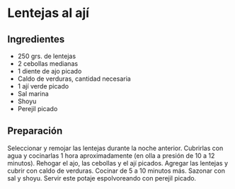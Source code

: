 # Lentejas al ají

## Ingredientes

* 250 grs. de lentejas
* 2 cebollas medianas
* 1 diente de ajo picado
* Caldo de verduras, cantidad necesaria
* 1 ají verde picado
* Sal marina
* Shoyu
* Perejil picado

## Preparación

Seleccionar y remojar las lentejas durante la noche anterior.
Cubrirlas con agua y cocinarlas 1 hora aproximadamente (en olla a presión de 10 a 12 minutos).
Rehogar el ajo, las cebollas y el ají picados. Agregar las lentejas y cubrir con caldo de verduras. Cocinar de 5 a 10 minutos más. Sazonar con sal y shoyu. Servir este potaje espolvoreando con perejil picado.
